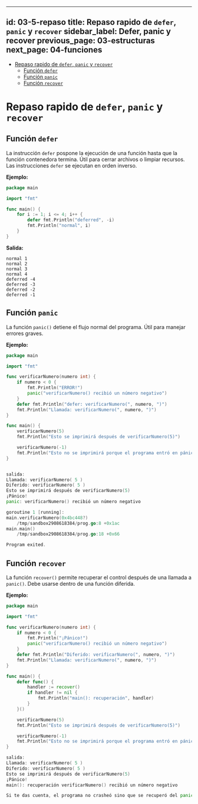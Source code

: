 
---
id: 03-5-repaso
title: Repaso rapido de `defer`, `panic` y `recover`
sidebar_label: Defer, panic y recover
previous_page: 03-estructuras
next_page: 04-funciones
---

- [Repaso rapido de `defer`, `panic` y `recover`](#repaso-rapido-de-defer-panic-y-recover)
  - [Función `defer`](#función-defer)
  - [Función `panic`](#función-panic)
  - [Función `recover`](#función-recover)

# Repaso rapido de `defer`, `panic` y `recover`

## Función `defer`

La instrucción `defer` pospone la ejecución de una función hasta que la función contenedora termina. Útil para cerrar archivos o limpiar recursos. Las instrucciones `defer` se ejecutan en orden inverso.

**Ejemplo:**

```go
package main

import "fmt"

func main() {
    for i := 1; i <= 4; i++ {
        defer fmt.Println("deferred", -i)
        fmt.Println("normal", i)
    }
}
```

**Salida:**

```
normal 1
normal 2
normal 3
normal 4
deferred -4
deferred -3
deferred -2
deferred -1
```

## Función `panic`

La función `panic()` detiene el flujo normal del programa. Útil para manejar errores graves.

**Ejemplo:**

```go
package main

import "fmt"

func verificarNumero(numero int) {
    if numero < 0 {
        fmt.Println("ERROR!")
        panic("verificarNumero() recibió un número negativo")
    }
    defer fmt.Println("defer: verificarNumero(", numero, ")")
    fmt.Println("Llamada: verificarNumero(", numero, ")")
}

func main() {
    verificarNumero(5)
    fmt.Println("Esto se imprimirá después de verificarNumero(5)")

    verificarNumero(-1)
    fmt.Println("Esto no se imprimirá porque el programa entró en pánico")
}


salida:
Llamada: verificarNumero( 5 )
Diferido: verificarNumero( 5 )
Esto se imprimirá después de verificarNumero(5)
¡Pánico!
panic: verificarNumero() recibió un número negativo

goroutine 1 [running]:
main.verificarNumero(0x4bc448?)
	/tmp/sandbox2908618384/prog.go:8 +0x1ac
main.main()
	/tmp/sandbox2908618384/prog.go:18 +0x66

Program exited.
```

## Función `recover`

La función `recover()` permite recuperar el control después de una llamada a `panic()`. Debe usarse dentro de una función diferida.

**Ejemplo:**

```go
package main

import "fmt"

func verificarNumero(numero int) {
    if numero < 0 {
        fmt.Println("¡Pánico!")
        panic("verificarNumero() recibió un número negativo")
    }
    defer fmt.Println("Diferido: verificarNumero(", numero, ")")
    fmt.Println("Llamada: verificarNumero(", numero, ")")
}

func main() {
    defer func() {
        handler := recover()
        if handler != nil {
            fmt.Println("main(): recuperación", handler)
        }
    }()

    verificarNumero(5)
    fmt.Println("Esto se imprimirá después de verificarNumero(5)")

    verificarNumero(-1)
    fmt.Println("Esto no se imprimirá porque el programa entró en pánico")
}

salida:
Llamada: verificarNumero( 5 )
Diferido: verificarNumero( 5 )
Esto se imprimirá después de verificarNumero(5)
¡Pánico!
main(): recuperación verificarNumero() recibió un número negativo

Si te das cuenta, el programa no crasheó sino que se recuperó del panic.
```